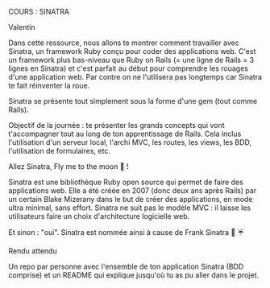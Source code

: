 COURS : SINATRA 

Valentin 

Dans cette ressource, nous allons te montrer comment travailler avec Sinatra, un framework Ruby conçu pour coder des applications web. C'est un framework plus bas-niveau que Ruby on Rails (= une ligne de Rails = 3 lignes en Sinatra) et c'est parfait au début pour comprendre les rouages d'une application web. Par contre on ne l'utilisera pas longtemps car Sinatra te fait réinventer la roue.

Sinatra se présente tout simplement sous la forme d'une gem (tout comme Rails).

Objectif de la journée : te présenter les grands concepts qui vont t'accompagner tout au long de ton apprentissage de Rails. Cela inclus l'utilisation d'un serveur local, l'archi MVC, les routes, les views, les BDD, l'utilisation de formulaires, etc.

Allez Sinatra, Fly me to the moon 🚀 !

Sinatra est une bibliothèque Ruby open source qui permet de faire des applications web. Elle a été créée en 2007 (donc deux ans après Rails) par un certain Blake Mizerany dans le but de créer des applications, en mode ultra minimal, sans effort. Sinatra ne suit pas le modèle MVC : il laisse les utilisateurs faire un choix d'architecture logicielle web.

Et sinon : "oui". Sinatra est nommée ainsi à cause de Frank Sinatra 🎤 ☔

Rendu attendu

Un repo par personne avec l'ensemble de ton application Sinatra (BDD comprise) et un README qui explique jusqu'où tu as pu aller dans le projet.
